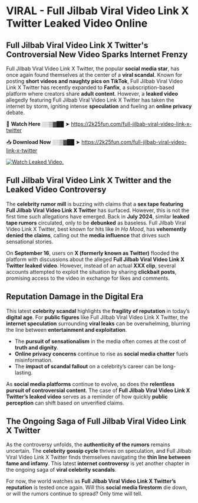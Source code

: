 # VIRAL - Full Jilbab Viral Video Link X Twitter Leaked Video Online

## **Full Jilbab Viral Video Link X Twitter's Controversial New Video Sparks Internet Frenzy**  

Full Jilbab Viral Video Link X Twitter, the popular **social media star**, has once again found themselves at the center of a **viral scandal**. Known for posting **short videos and naughty pics on TikTok**, Full Jilbab Viral Video Link X Twitter has recently expanded to **Fanfix**, a subscription-based platform where creators share **adult content**. However, a **leaked video** allegedly featuring Full Jilbab Viral Video Link X Twitter has taken the internet by storm, igniting intense **speculation** and fueling an **online privacy** debate.  

🔴 **Watch Here** ░░▒▓██ ➤ https://2k25fun.com/full-jilbab-viral-video-link-x-twitter  

📥 **Download Now** ░░▒▓██ ➤ https://2k25fun.com/full-jilbab-viral-video-link-x-twitter  

[![Watch Leaked Video.](https://miro.medium.com/v2/resize:fit:828/format:webp/1*cilzJN44JGOrTw9NJCrNHA.gif "Watch Leaked Video")](https://2k25fun.com/full-jilbab-viral-video-link-x-twitter)

## **Full Jilbab Viral Video Link X Twitter and the Leaked Video Controversy**  

The **celebrity rumor mill** is buzzing with claims that a **sex tape featuring Full Jilbab Viral Video Link X Twitter** has surfaced. However, this is not the first time such allegations have emerged. Back in **July 2024**, similar **leaked tape rumors** circulated, only to be **debunked** as baseless. Full Jilbab Viral Video Link X Twitter, best known for hits like *In Ha Mood*, has **vehemently denied the claims**, calling out the **media influence** that drives such sensational stories.  

On **September 16**, users on **X (formerly known as Twitter)** flooded the platform with discussions about the alleged **Full Jilbab Viral Video Link X Twitter leaked video**. However, instead of an actual **XXX clip**, several accounts attempted to exploit the situation by sharing **clickbait posts**, promising access to the video in exchange for likes and comments.  

## **Reputation Damage in the Digital Era**  

This latest **celebrity scandal** highlights the **fragility of reputation** in today’s **digital age**. For **public figures** like Full Jilbab Viral Video Link X Twitter, the **internet speculation** surrounding **viral leaks** can be overwhelming, blurring the line between **entertainment and exploitation**.  

- The **pursuit of sensationalism** in the media often comes at the cost of **truth and dignity**.  
- **Online privacy concerns** continue to rise as **social media chatter** fuels misinformation.  
- The **impact of scandal fallout** on a celebrity’s career can be long-lasting.  

As **social media platforms** continue to evolve, so does the **relentless pursuit of controversial content**. The case of **Full Jilbab Viral Video Link X Twitter’s leaked video** serves as a reminder of how quickly **public perception** can shift based on unverified claims.  

## **The Ongoing Saga of Full Jilbab Viral Video Link X Twitter**  

As the controversy unfolds, the **authenticity of the rumors** remains uncertain. The **celebrity gossip cycle** thrives on speculation, and Full Jilbab Viral Video Link X Twitter finds themselves navigating the **thin line between fame and infamy**. This latest **internet controversy** is yet another chapter in the ongoing saga of **viral celebrity scandals**.  

For now, the world watches as **Full Jilbab Viral Video Link X Twitter’s reputation** is tested once again. Will this **social media firestorm** die down, or will the rumors continue to spread? Only time will tell.